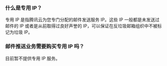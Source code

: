 [](id:que1) 
### 什么是专用 IP？
专用 IP 是指腾讯云为您专门分配的邮件发送服务 IP。这些 IP 一般都是未发送过邮件的 IP 或者是从前取得过良好声誉的 IP，可以保证在反垃圾邮箱组织中不被标记为垃圾 IP。

[](id:que2) 
### 邮件推送业务需要购买专用 IP 吗？
目前暂不提供专用 IP 服务。


